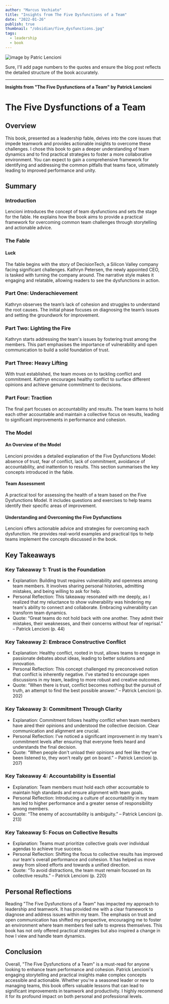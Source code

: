 ```yaml
---
author: "Marcus Vechiato"
title: "Insights from The Five Dysfunctions of a Team"
date: "2022-01-26"
publish: true
thumbnail: "/obsidian/five_dysfunctions.jpg"
tags: 
  - leadership
  - book
--- 
```


![image](/obsidian/five_dysfunctions.jpg)
by Patric Lencioni

Sure, I'll add page numbers to the quotes and ensure the blog post reflects the detailed structure of the book accurately.

---

**Insights from "The Five Dysfunctions of a Team" by Patrick Lencioni**

# The Five Dysfunctions of a Team

## Overview
This book, presented as a leadership fable, delves into the core issues that impede teamwork and provides actionable insights to overcome these challenges. I chose this book to gain a deeper understanding of team dynamics and to find practical strategies to foster a more collaborative environment. You can expect to gain a comprehensive framework for identifying and addressing the common pitfalls that teams face, ultimately leading to improved performance and unity.

## Summary

### Introduction
Lencioni introduces the concept of team dysfunctions and sets the stage for the fable. He explains how the book aims to provide a practical framework for overcoming common team challenges through storytelling and actionable advice.

### The Fable
#### Luck
The fable begins with the story of DecisionTech, a Silicon Valley company facing significant challenges. Kathryn Petersen, the newly appointed CEO, is tasked with turning the company around. The narrative style makes it engaging and relatable, allowing readers to see the dysfunctions in action.

### Part One: Underachievement
Kathryn observes the team’s lack of cohesion and struggles to understand the root causes. The initial phase focuses on diagnosing the team’s issues and setting the groundwork for improvement.

### Part Two: Lighting the Fire
Kathryn starts addressing the team's issues by fostering trust among the members. This part emphasises the importance of vulnerability and open communication to build a solid foundation of trust.

### Part Three: Heavy Lifting
With trust established, the team moves on to tackling conflict and commitment. Kathryn encourages healthy conflict to surface different opinions and achieve genuine commitment to decisions.

### Part Four: Traction
The final part focuses on accountability and results. The team learns to hold each other accountable and maintain a collective focus on results, leading to significant improvements in performance and cohesion.

### The Model
#### An Overview of the Model
Lencioni provides a detailed explanation of the Five Dysfunctions Model: absence of trust, fear of conflict, lack of commitment, avoidance of accountability, and inattention to results. This section summarises the key concepts introduced in the fable.

#### Team Assessment
A practical tool for assessing the health of a team based on the Five Dysfunctions Model. It includes questions and exercises to help teams identify their specific areas of improvement.

#### Understanding and Overcoming the Five Dysfunctions
Lencioni offers actionable advice and strategies for overcoming each dysfunction. He provides real-world examples and practical tips to help teams implement the concepts discussed in the book.

## Key Takeaways
### Key Takeaway 1: Trust is the Foundation
- Explanation: Building trust requires vulnerability and openness among team members. It involves sharing personal histories, admitting mistakes, and being willing to ask for help.
- Personal Reflection: This takeaway resonated with me deeply, as I realized that my reluctance to show vulnerability was hindering my team's ability to connect and collaborate. Embracing vulnerability can transform team dynamics.
- Quote: “Great teams do not hold back with one another. They admit their mistakes, their weaknesses, and their concerns without fear of reprisal.” – Patrick Lencioni (p. 44)

### Key Takeaway 2: Embrace Constructive Conflict
- Explanation: Healthy conflict, rooted in trust, allows teams to engage in passionate debates about ideas, leading to better solutions and innovation.
- Personal Reflection: This concept challenged my preconceived notion that conflict is inherently negative. I've started to encourage open discussions in my team, leading to more robust and creative outcomes.
- Quote: “When there is trust, conflict becomes nothing but the pursuit of truth, an attempt to find the best possible answer.” – Patrick Lencioni (p. 202)

### Key Takeaway 3: Commitment Through Clarity
- Explanation: Commitment follows healthy conflict when team members have aired their opinions and understood the collective decision. Clear communication and alignment are crucial.
- Personal Reflection: I've noticed a significant improvement in my team's commitment levels after ensuring that everyone feels heard and understands the final decision.
- Quote: “When people don't unload their opinions and feel like they've been listened to, they won't really get on board.” – Patrick Lencioni (p. 207)

### Key Takeaway 4: Accountability is Essential
- Explanation: Team members must hold each other accountable to maintain high standards and ensure alignment with team goals.
- Personal Reflection: Introducing a culture of accountability in my team has led to higher performance and a greater sense of responsibility among members.
- Quote: “The enemy of accountability is ambiguity.” – Patrick Lencioni (p. 213)

### Key Takeaway 5: Focus on Collective Results
- Explanation: Teams must prioritize collective goals over individual agendas to achieve true success.
- Personal Reflection: Shifting the focus to collective results has improved our team's overall performance and cohesion. It has helped us move away from siloed efforts and towards a unified direction.
- Quote: “To avoid distractions, the team must remain focused on its collective results.” – Patrick Lencioni (p. 220)

## Personal Reflections
Reading "The Five Dysfunctions of a Team" has impacted my approach to leadership and teamwork. It has provided me with a clear framework to diagnose and address issues within my team. The emphasis on trust and open communication has shifted my perspective, encouraging me to foster an environment where team members feel safe to express themselves. This book has not only offered practical strategies but also inspired a change in how I view and handle team dynamics.

## Conclusion
Overall, "The Five Dysfunctions of a Team" is a must-read for anyone looking to enhance team performance and cohesion. Patrick Lencioni's engaging storytelling and practical insights make complex concepts accessible and actionable. Whether you're a seasoned leader or new to managing teams, this book offers valuable lessons that can lead to significant improvements in teamwork and productivity. I highly recommend it for its profound impact on both personal and professional levels.
